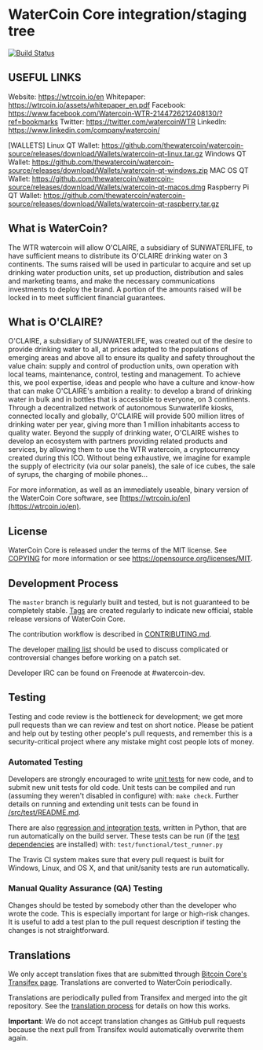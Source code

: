 WaterCoin Core integration/staging tree
=====================================

[![Build Status](https://travis-ci.org/watercoin-project/watercoin.svg?branch=master)](https://travis-ci.org/watercoin-project/watercoin)

USEFUL LINKS
----------------
Website: https://wtrcoin.io/en
Whitepaper: https://wtrcoin.io/assets/whitepaper_en.pdf
Facebook: https://www.facebook.com/Watercoin-WTR-2144726212408130/?ref=bookmarks
Twitter: https://twitter.com/watercoinWTR
LinkedIn: https://www.linkedin.com/company/watercoin/

[WALLETS]
Linux QT Wallet: https://github.com/thewatercoin/watercoin-source/releases/download/Wallets/watercoin-qt-linux.tar.gz
Windows QT Wallet: https://github.com/thewatercoin/watercoin-source/releases/download/Wallets/watercoin-qt-windows.zip 
MAC OS QT Wallet: https://github.com/thewatercoin/watercoin-source/releases/download/Wallets/watercoin-qt-macos.dmg
Raspberry Pi QT Wallet: https://github.com/thewatercoin/watercoin-source/releases/download/Wallets/watercoin-qt-raspberry.tar.gz


What is WaterCoin?
----------------
The WTR watercoin will allow O'CLAIRE, a subsidiary of SUNWATERLIFE, 
to have sufficient means to distribute its O'CLAIRE drinking water on 3 continents. 
The sums raised will be used in particular to acquire and set up drinking water production units, set up production, distribution and sales 
and marketing teams, and make the necessary communications investments to deploy the brand. 
A portion of the amounts raised will be locked in to meet sufficient financial guarantees.

What is O'CLAIRE?
----------------
O'CLAIRE, a subsidiary of SUNWATERLIFE, was created out of the desire to provide drinking water to all, at prices adapted to the populations 
of emerging areas and above all to ensure its quality and safety throughout the value chain: supply and control of production units, 
own operation with local teams, maintenance, control, testing and management. To achieve this, we pool expertise, ideas and people who have a culture 
and know-how that can make O'CLAIRE's ambition a reality: to develop a brand of drinking water in bulk and in bottles that is accessible to everyone, on 3 continents. 
Through a decentralized network of autonomous Sunwaterlife kiosks, connected locally and globally, O'CLAIRE will provide 500 million litres of drinking water per year, 
giving more than 1 million inhabitants access to quality water. Beyond the supply of drinking water, O'CLAIRE wishes to develop an ecosystem with partners providing 
related products and services, by allowing them to use the WTR watercoin, a cryptocurrency created during this ICO. Without being exhaustive, we imagine for example the 
supply of electricity (via our solar panels), the sale of ice cubes, the sale of syrups, the charging of mobile phones...

For more information, as well as an immediately useable, binary version of
the WaterCoin Core software, see [https://wtrcoin.io/en](https://wtrcoin.io/en).

License
-------

WaterCoin Core is released under the terms of the MIT license. See [COPYING](COPYING) for more
information or see https://opensource.org/licenses/MIT.

Development Process
-------------------

The `master` branch is regularly built and tested, but is not guaranteed to be
completely stable. [Tags](https://github.com/watercoin-project/watercoin/tags) are created
regularly to indicate new official, stable release versions of WaterCoin Core.

The contribution workflow is described in [CONTRIBUTING.md](CONTRIBUTING.md).

The developer [mailing list](https://groups.google.com/forum/#!forum/watercoin-dev)
should be used to discuss complicated or controversial changes before working
on a patch set.

Developer IRC can be found on Freenode at #watercoin-dev.

Testing
-------

Testing and code review is the bottleneck for development; we get more pull
requests than we can review and test on short notice. Please be patient and help out by testing
other people's pull requests, and remember this is a security-critical project where any mistake might cost people
lots of money.

### Automated Testing

Developers are strongly encouraged to write [unit tests](src/test/README.md) for new code, and to
submit new unit tests for old code. Unit tests can be compiled and run
(assuming they weren't disabled in configure) with: `make check`. Further details on running
and extending unit tests can be found in [/src/test/README.md](/src/test/README.md).

There are also [regression and integration tests](/test), written
in Python, that are run automatically on the build server.
These tests can be run (if the [test dependencies](/test) are installed) with: `test/functional/test_runner.py`

The Travis CI system makes sure that every pull request is built for Windows, Linux, and OS X, and that unit/sanity tests are run automatically.

### Manual Quality Assurance (QA) Testing

Changes should be tested by somebody other than the developer who wrote the
code. This is especially important for large or high-risk changes. It is useful
to add a test plan to the pull request description if testing the changes is
not straightforward.

Translations
------------

We only accept translation fixes that are submitted through [Bitcoin Core's Transifex page](https://www.transifex.com/projects/p/bitcoin/).
Translations are converted to WaterCoin periodically.

Translations are periodically pulled from Transifex and merged into the git repository. See the
[translation process](doc/translation_process.md) for details on how this works.

**Important**: We do not accept translation changes as GitHub pull requests because the next
pull from Transifex would automatically overwrite them again.
